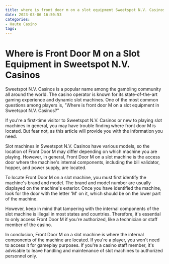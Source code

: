 ```yaml
---
title: where is front door m on a slot equipment Sweetspot N.V. Casinos
date: 2023-03-06 16:50:53
categories:
- Haute Casino
tags:
---
```

# Where is Front Door M on a Slot Equipment in Sweetspot N.V. Casinos

Sweetspot N.V. Casinos is a popular name among the gambling community all around the world. The casino operator is known for its state-of-the-art gaming experience and dynamic slot machines. One of the most common questions among players is, "Where is front door M on a slot equipment in Sweetspot N.V. Casinos?"

If you're a first-time visitor to Sweetspot N.V. Casinos or new to playing slot machines in general, you may have trouble finding where front door M is located. But fear not, as this article will provide you with the information you need.

Slot machines in Sweetspot N.V. Casinos have various models, so the location of Front Door M may differ depending on which machine you are playing. However, in general, Front Door M on a slot machine is the access door where the machine's internal components, including the bill validator, hopper, and power supply, are located.

To locate Front Door M on a slot machine, you must first identify the machine's brand and model. The brand and model number are usually displayed on the machine's exterior. Once you have identified the machine, look for the door with the letter 'M' on it, which should be on the lower part of the machine.

However, keep in mind that tampering with the internal components of the slot machine is illegal in most states and countries. Therefore, it's essential to only access Front Door M if you're authorized, like a technician or staff member of the casino.

In conclusion, Front Door M on a slot machine is where the internal components of the machine are located. If you're a player, you won't need to access it for gameplay purposes. If you're a casino staff member, it's advisable to leave handling and maintenance of slot machines to authorized personnel only.